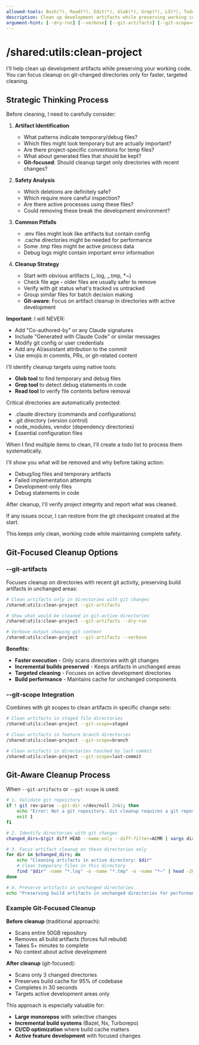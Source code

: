 ```yaml
---
allowed-tools: Bash(*), Read(*), Edit(*), Glob(*), Grep(*), LS(*), TodoWrite(*)
description: Clean up development artifacts while preserving working code with safety checkpoints
argument-hint: [--dry-run] [--verbose] [--git-artifacts] [--git-scope=<scope>]
---
```


# /shared:utils:clean-project

I'll help clean up development artifacts while preserving your working code. You can focus cleanup on git-changed directories only for faster, targeted cleaning.

## Strategic Thinking Process

<think>
Before cleaning, I need to carefully consider:

1. **Artifact Identification**
   - What patterns indicate temporary/debug files?
   - Which files might look temporary but are actually important?
   - Are there project-specific conventions for temp files?
   - What about generated files that should be kept?
   - **Git-focused**: Should cleanup target only directories with recent changes?

2. **Safety Analysis**
   - Which deletions are definitely safe?
   - Which require more careful inspection?
   - Are there active processes using these files?
   - Could removing these break the development environment?

3. **Common Pitfalls**
   - .env files might look like artifacts but contain config
   - .cache directories might be needed for performance
   - Some .tmp files might be active process data
   - Debug logs might contain important error information

4. **Cleanup Strategy**
   - Start with obvious artifacts (_.log, _.tmp, \*~)
   - Check file age - older files are usually safer to remove
   - Verify with git status what's tracked vs untracked
   - Group similar files for batch decision making
   - **Git-aware**: Focus on artifact cleanup in directories with active development
     </think>

**Important**: I will NEVER:

- Add "Co-authored-by" or any Claude signatures
- Include "Generated with Claude Code" or similar messages
- Modify git config or user credentials
- Add any AI/assistant attribution to the commit
- Use emojis in commits, PRs, or git-related content

I'll identify cleanup targets using native tools:

- **Glob tool** to find temporary and debug files
- **Grep tool** to detect debug statements in code
- **Read tool** to verify file contents before removal

Critical directories are automatically protected:

- .claude directory (commands and configurations)
- .git directory (version control)
- node_modules, vendor (dependency directories)
- Essential configuration files

When I find multiple items to clean, I'll create a todo list to process them systematically.

I'll show you what will be removed and why before taking action:

- Debug/log files and temporary artifacts
- Failed implementation attempts
- Development-only files
- Debug statements in code

After cleanup, I'll verify project integrity and report what was cleaned.

If any issues occur, I can restore from the git checkpoint created at the start.

This keeps only clean, working code while maintaining complete safety.

## Git-Focused Cleanup Options

### --git-artifacts

Focuses cleanup on directories with recent git activity, preserving build artifacts in unchanged areas:

```bash
# Clean artifacts only in directories with git changes
/shared:utils:clean-project --git-artifacts

# Show what would be cleaned in git-active directories
/shared:utils:clean-project --git-artifacts --dry-run

# Verbose output showing git context
/shared:utils:clean-project --git-artifacts --verbose
```

**Benefits:**

- **Faster execution** - Only scans directories with git changes
- **Incremental builds preserved** - Keeps artifacts in unchanged areas
- **Targeted cleaning** - Focuses on active development directories
- **Build performance** - Maintains cache for unchanged components

### --git-scope Integration

Combines with git scopes to clean artifacts in specific change sets:

```bash
# Clean artifacts in staged file directories
/shared:utils:clean-project --git-scope=staged

# Clean artifacts in feature branch directories
/shared:utils:clean-project --git-scope=branch

# Clean artifacts in directories touched by last commit
/shared:utils:clean-project --git-scope=last-commit
```

## Git-Aware Cleanup Process

When `--git-artifacts` or `--git-scope` is used:

```bash
# 1. Validate git repository
if ! git rev-parse --git-dir >/dev/null 2>&1; then
    echo "Error: Not a git repository. Git cleanup requires a git repository." >&2
    exit 1
fi

# 2. Identify directories with git changes
changed_dirs=$(git diff HEAD --name-only --diff-filter=ACMR | xargs dirname | sort -u)

# 3. Focus artifact cleanup on these directories only
for dir in $changed_dirs; do
    echo "Cleaning artifacts in active directory: $dir"
    # Clean temporary files in this directory
    find "$dir" -name "*.log" -o -name "*.tmp" -o -name "*~" | head -20
done

# 4. Preserve artifacts in unchanged directories
echo "Preserving build artifacts in unchanged directories for performance"
```

### Example Git-Focused Cleanup

**Before cleanup** (traditional approach):

- Scans entire 50GB repository
- Removes all build artifacts (forces full rebuild)
- Takes 5+ minutes to complete
- No context about active development

**After cleanup** (git-focused):

- Scans only 3 changed directories
- Preserves build cache for 95% of codebase
- Completes in 30 seconds
- Targets active development areas only

This approach is especially valuable for:

- **Large monorepos** with selective changes
- **Incremental build systems** (Bazel, Nx, Turborepo)
- **CI/CD optimization** where build cache matters
- **Active feature development** with focused changes
